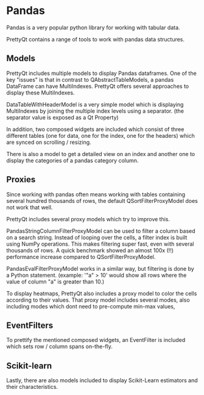 Pandas
======

Pandas is a very popular python library for working with tabular data.

PrettyQt contains a range of tools to work with pandas data structures.


## Models

PrettyQt includes multiple models to display Pandas dataframes.
One of the key "issues" is that in contrast to QAbstractTableModels, a pandas DataFrame can have MultiIndexes.
PrettyQt offers several approaches to display these MultiIndexes.

DataTableWithHeaderModel is a very simple model which is displaying MultiIndexes by joining
the multiple index levels using a separator. (the separator value is exposed as a Qt Property)

In addition, two composed widgets are included which consist of three different tables (one for data, one for the index, one for the headers) which are synced on scrolling / resizing.

There is also a model to get a detailed view on an index and another one to display the categories of
a pandas category column.


## Proxies
Since working with pandas often means working with tables containing several hundred thousands of rows,
the default QSortFilterProxyModel does not work that well.

PrettyQt includes several proxy models which try to improve this.

PandasStringColumnFilterProxyModel can be used to filter a column based on a search string.
Instead of looping over the cells, a filter index is built using NumPy operations.
This makes filtering super fast, even with several thousands of rows.
A quick benchmark showed an almost 100x (!!) performance increase compared to QSortFilterProxyModel.

PandasEvalFilterProxyModel works in a similar way, but filtering is done by a Python statement.
(example: '"a" > 10' would show all rows where the value of column "a" is greater than 10.)

To display heatmaps, PrettyQt also includes a proxy model to color the cells according to their values.
That proxy model includes several modes, also including modes which dont need to pre-compute min-max values,


## EventFilters
To prettify the mentioned composed widgets, an EventFilter is included which sets row / column spans
on-the-fly.


## Scikit-learn

Lastly, there are also models included to display Scikit-Learn estimators and their characteristics.

